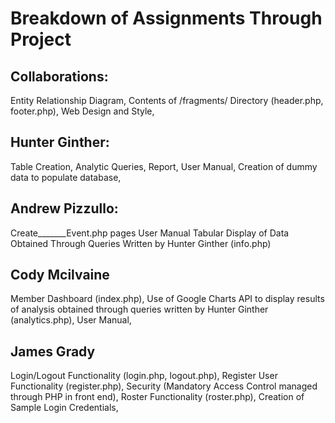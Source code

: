 # Breakdown of Assignments Through Project

## Collaborations:

Entity Relationship Diagram, 
Contents of /fragments/ Directory (header.php, footer.php), 
Web Design and Style, 

## Hunter Ginther:

Table Creation, 
Analytic Queries, 
Report, 
User Manual, 
Creation of dummy data to populate database, 

## Andrew Pizzullo:

Create_______Event.php pages
User Manual
Tabular Display of Data Obtained Through Queries Written by Hunter Ginther (info.php)

## Cody Mcilvaine

Member Dashboard (index.php), 
Use of Google Charts API to display results of analysis obtained through queries written by Hunter Ginther (analytics.php), 
User Manual, 

## James Grady

Login/Logout Functionality (login.php, logout.php), 
Register User Functionality (register.php), 
Security (Mandatory Access Control managed through PHP in front end), 
Roster Functionality (roster.php), 
Creation of Sample Login Credentials, 

